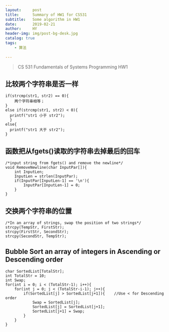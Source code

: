 ```yaml
---
layout:     post
title:      Summary of HW1 for CS531 
subtitle:   Some algorithm in HW1
date:       2019-02-21
author:     HY
header-img: img/post-bg-desk.jpg
catalog: true
tags:
    - 算法
    
---
```

>CS 531 Fundamentals of Systems Programming HW1

## 比较两个字符串是否一样
    if(strcmp(str1, str2) == 0){
        两个字符串相等；
    }
    else if(strcmp(str1, str2) < 0){
      printf("str1 小于 str2");
      }
    else{
      printf("str1 大于 str2");
    }
    
## 函数把从fgets()读取的字符串去掉最后的回车
    /*input string from fgets() and remove the newline*/
    void RemoveNewline(char InputPar[]){
        int InputLen;
        InputLen = strlen(InputPar);
        if(InputPar[InputLen-1] == '\n'){
            InputPar[InputLen-1] = 0;
        }
    }
    
## 交换两个字符串的位置
    /*In an array of strings, swap the position of two strings*/
    strcpy(TempStr, FirstStr);
    strcpy(FirstStr, SecondStr);
    strcpy(SecondStr, TempStr);
    
## Bubble Sort an array of integers in Ascending or Descending order
    char SortedList[TotalStr];
    int TotalStr = 10;
    int Swap;
    for(int i = 0; i < (TotalStr-1); i++){
        for(int j = 0; j < (TotalStr-i-1); j++){
            if(SortedList[j] > SortedList[j+1]){    //Use < for Descending order
                Swap = SortedList[j];
                SortedList[j] = SortedList[j+1];
                SortedList[j+1] = Swap;
            } 
        }
    }
